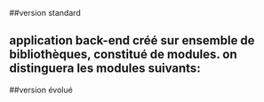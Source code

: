 ##version standard

application back-end créé sur ensemble de bibliothèques, constitué de modules. on distinguera les modules suivants:
-

##version évolué